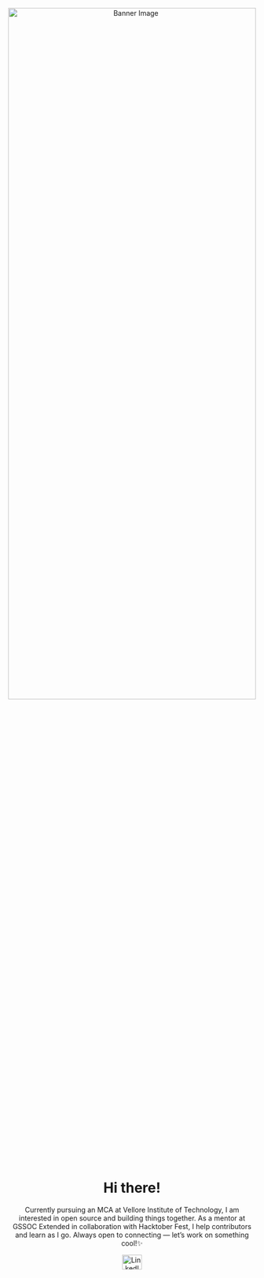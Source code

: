 <!-- Banner image -->
<p align="center">
  <img src="https://i.postimg.cc/XYNkhdZn/cat.jpg" alt="Banner Image" width="100%" height="60%">
</p>

<h1 align="center">Hi there!</h1>
<p align="center">
   Currently pursuing an MCA at Vellore Institute of Technology, I am interested in open source and building things together. 
  As a mentor at GSSOC Extended in collaboration with Hacktober Fest, I help contributors and learn as I go. Always open to connecting 
  — let’s work on something cool!✨
</p>

<p align="center">
  <a href="https://www.linkedin.com/in/atmaja-pitale-907948286/" target="_blank">
    <img align="center" src="https://raw.githubusercontent.com/rahuldkjain/github-profile-readme-generator/master/src/images/icons/Social/linked-in-alt.svg" alt="LinkedIn" height="30" width="40" />
  </a>
</p>
